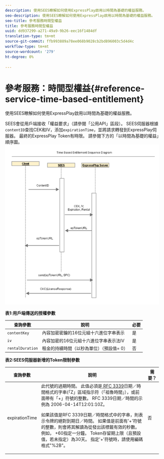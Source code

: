 ```yaml
---
description: 使用SEES瞭解如何使用ExpressPlay啟用以時間為基礎的權益服務。
seo-description: 使用SEES瞭解如何使用ExpressPlay啟用以時間為基礎的權益服務。
seo-title: 參考服務時間型權益
title: 參考服務時間型權益
uuid: dd937299-a271-49a9-9b26-eec16f1484df
translation-type: tm+mt
source-git-commit: ffb993889a78ee068b9028cb2bd896003c5d4d4c
workflow-type: tm+mt
source-wordcount: '279'
ht-degree: 0%

---
```



# 參考服務：時間型權益{#reference-service-time-based-entitlement}

使用SEES瞭解如何使用ExpressPlay啟用以時間為基礎的權益服務。

SEES會從用戶端接收「權益要求」（請參閱「公用API」區段）。 SEES伺服器根據`contentID`查找CEK和IV，添加`expirationTime`，並將請求轉發到ExpressPlay伺服器。 最終的ExpressPlay Token有時限。 請參閱下方的「以時間為基礎的權益」順序圖。![](assets/fees-time-based.png)

**表1:用戶端傳送的授權參數**

| 查詢參數 | 說明 | 必要 |
|---|---|---|
| `contentKey` | 內容加密密鑰的16位元組十六進位字串表示 | 是 |
| `iv` | 內容加密的16位元組十六進位字串表示法IV | 是 |
| `rentalDuration` | 租金的持續時間（以秒為單位）（預設值= 0） | 否 |

**表2:SEES伺服器新增的Token限制參數**

<table id="table_E979FAD7A61A4832A46667301939FAEB">  
 <thead> 
  <tr> 
   <th class="entry"> 查詢參數 </th> 
   <th class="entry"> 說明 </th> 
   <th class="entry"> 需要？ </th> 
  </tr> 
 </thead>
 <tbody> 
  <tr> 
   <td><span class="codeph"> expirationTime</span> </td> 
   <td>此代號的過期時間。 此值必須是<a href="https://www.ietf.org/rfc/rfc3339.txt" format="html" type="external"> RFC 3339</a>日期／時間格式的字串(「Z」區域指示符（「祖魯時間」），或前面帶有「+」符號的整數。 RFC 3339日期／時間的示例為<span class="codeph"> 2006-04-14T12:01:10Z</span>。 <p>如果該值是RFC 3339日期／時間格式中的字串，則表示令牌的絕對到期日／時間。 如果值是前面有'+'符號的整數，則會將其解讀為從發出該標籤有效的秒數。 例如，<span class="codeph"> +60</span>指定一分鐘。 Token存留期上限（且預設值，若未指定）為30天。 指定'+'符號時，請使用編碼格式"%2B"。 </p> </td> 
   <td> 否 </td> 
  </tr> 
 </tbody> 
</table>

